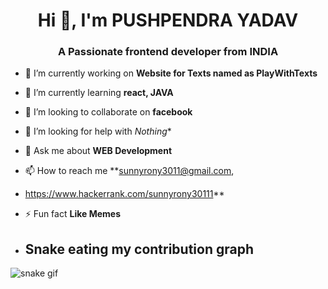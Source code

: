 <h1 align="center">Hi 👋, I'm PUSHPENDRA YADAV</h1>
<h3 align="center">A Passionate frontend developer from INDIA</h3>

- 🔭 I’m currently working on **Website for Texts named as PlayWithTexts**

- 🌱 I’m currently learning **react, JAVA**

- 👯 I’m looking to collaborate on **facebook**

- 🤝 I’m looking for help with *Nothing**

- 💬 Ask me about **WEB Development**

- 📫 How to reach me **sunnyrony3011@gmail.com,
- https://www.hackerrank.com/sunnyrony30111**

- ⚡ Fun fact **Like Memes**

- ## Snake eating my contribution graph
![snake gif](https://github.com/PUSHPENDRAPADDI/PUSHPENDRAPADDI/blob/output/github-contribution-grid-snake.gif)
